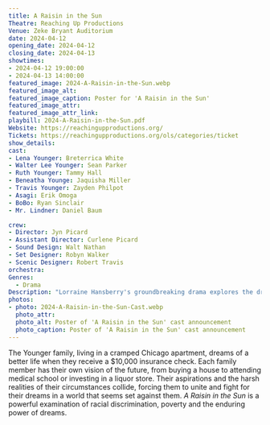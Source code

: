 ```yaml
---
title: A Raisin in the Sun
Theatre: Reaching Up Productions
Venue: Zeke Bryant Auditorium
date: 2024-04-12
opening_date: 2024-04-12
closing_date: 2024-04-13
showtimes:
- 2024-04-12 19:00:00
- 2024-04-13 14:00:00
featured_image: 2024-A-Raisin-in-the-Sun.webp
featured_image_alt: 
featured_image_caption: Poster for 'A Raisin in the Sun'
featured_image_attr: 
featured_image_attr_link: 
playbill: 2024-A-Raisin-in-the-Sun.pdf
Website: https://reachingupproductions.org/
Tickets: https://reachingupproductions.org/ols/categories/ticket
show_details: 
cast:
- Lena Younger: Breterrica White
- Walter Lee Younger: Sean Parker
- Ruth Younger: Tammy Hall
- Beneatha Younge: Jaquisha Miller
- Travis Younger: Zayden Philpot
- Asagi: Erik Omoga
- BoBo: Ryan Sinclair
- Mr. Lindner: Daniel Baum

crew:
- Director: Jyn Picard
- Assistant Director: Curlene Picard
- Sound Design: Walt Nathan
- Set Designer: Robyn Walker
- Scenic Designer: Robert Travis
orchestra:
Genres:
  - Drama
Description: "Lorraine Hansberry's groundbreaking drama explores the dreams and struggles of the Younger family in 1950s Chicago."
photos:
- photo: 2024-A-Raisin-in-the-Sun-Cast.webp
  photo_attr: 
  photo_alt: Poster of 'A Raisin in the Sun' cast announcement
  photo_caption: Poster of 'A Raisin in the Sun' cast announcement
---
```

The Younger family, living in a cramped Chicago apartment, dreams of a better life when they receive a $10,000 insurance check. Each family member has their own vision of the future, from buying a house to attending medical school or investing in a liquor store. Their aspirations and the harsh realities of their circumstances collide, forcing them to unite and fight for their dreams in a world that seems set against them. *A Raisin in the Sun* is a powerful examination of racial discrimination, poverty and the enduring power of dreams.